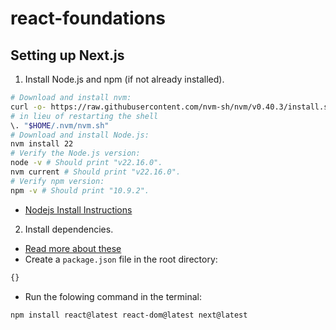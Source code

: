 # react-foundations

## Setting up Next.js

1. Install Node.js and npm (if not already installed).

```bash
# Download and install nvm:
curl -o- https://raw.githubusercontent.com/nvm-sh/nvm/v0.40.3/install.sh | bash
# in lieu of restarting the shell
\. "$HOME/.nvm/nvm.sh"
# Download and install Node.js:
nvm install 22
# Verify the Node.js version:
node -v # Should print "v22.16.0".
nvm current # Should print "v22.16.0".
# Verify npm version:
npm -v # Should print "10.9.2".
```

- [Nodejs Install Instructions](https://nodejs.org/en/download)

2. Install dependencies.

- [Read more about these](https://nextjs.org/learn/react-foundations/installation) 
- Create a `package.json` file in the root directory:

```bash
{}
```

- Run the folowing command in the terminal:

```bash
npm install react@latest react-dom@latest next@latest
```

